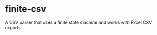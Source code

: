 finite-csv
==========

A CSV parser that uses a finite state machine and works with Excel CSV exports.
